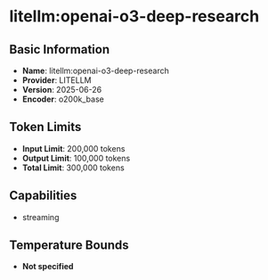 # litellm:openai-o3-deep-research

## Basic Information
- **Name**: litellm:openai-o3-deep-research
- **Provider**: LITELLM
- **Version**: 2025-06-26
- **Encoder**: o200k_base

## Token Limits
- **Input Limit**: 200,000 tokens
- **Output Limit**: 100,000 tokens
- **Total Limit**: 300,000 tokens

## Capabilities


- streaming





## Temperature Bounds

- **Not specified**


